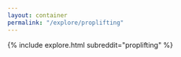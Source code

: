 ```yaml
---
layout: container
permalink: "/explore/proplifting"
---
```


<link rel="stylesheet" type="text/css" href="/static/css/explore.css">
{% include explore.html subreddit="proplifting" %}
